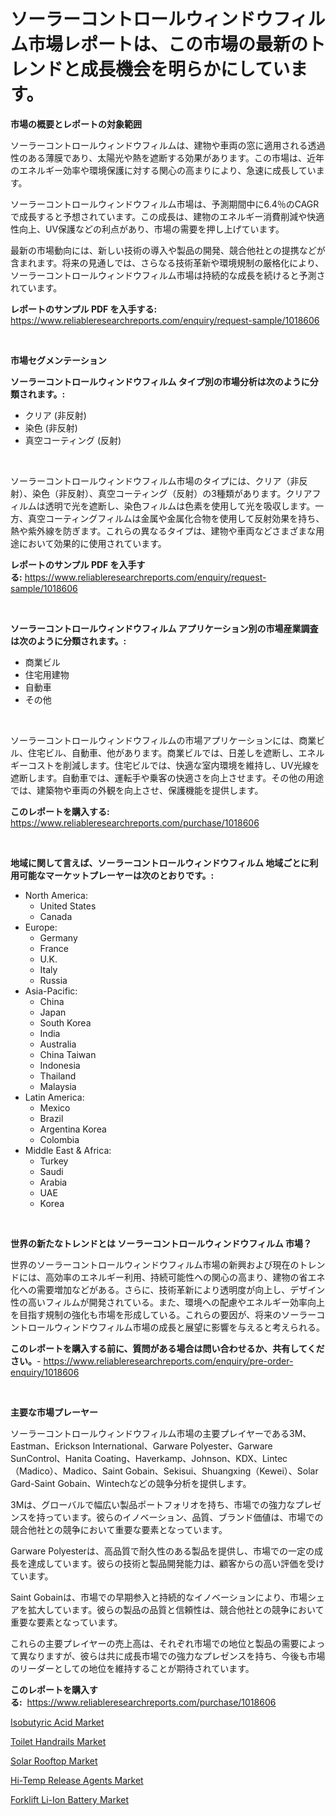 <p><h1>ソーラーコントロールウィンドウフィルム市場レポートは、この市場の最新のトレンドと成長機会を明らかにしています。</h1></p><p><strong>市場の概要とレポートの対象範囲</strong></p>
<p><p>ソーラーコントロールウィンドウフィルムは、建物や車両の窓に適用される透過性のある薄膜であり、太陽光や熱を遮断する効果があります。この市場は、近年のエネルギー効率や環境保護に対する関心の高まりにより、急速に成長しています。</p><p>ソーラーコントロールウィンドウフィルム市場は、予測期間中に6.4％のCAGRで成長すると予想されています。この成長は、建物のエネルギー消費削減や快適性向上、UV保護などの利点があり、市場の需要を押し上げています。</p><p>最新の市場動向には、新しい技術の導入や製品の開発、競合他社との提携などが含まれます。将来の見通しでは、さらなる技術革新や環境規制の厳格化により、ソーラーコントロールウィンドウフィルム市場は持続的な成長を続けると予測されています。</p></p>
<p><strong>レポートのサンプル PDF を入手する:</strong> <a href="https://www.reliableresearchreports.com/enquiry/request-sample/1018606">https://www.reliableresearchreports.com/enquiry/request-sample/1018606</a></p>
<p>&nbsp;</p>
<p><strong>市場セグメンテーション</strong></p>
<p><strong>ソーラーコントロールウィンドウフィルム タイプ別の市場分析は次のように分類されます。:</strong></p>
<p><ul><li>クリア (非反射)</li><li>染色 (非反射)</li><li>真空コーティング (反射)</li></ul></p>
<p>&nbsp;</p>
<p><p>ソーラーコントロールウィンドウフィルム市場のタイプには、クリア（非反射）、染色（非反射）、真空コーティング（反射）の3種類があります。クリアフィルムは透明で光を遮断し、染色フィルムは色素を使用して光を吸収します。一方、真空コーティングフィルムは金属や金属化合物を使用して反射効果を持ち、熱や紫外線を防ぎます。これらの異なるタイプは、建物や車両などさまざまな用途において効果的に使用されています。</p></p>
<p><strong>レポートのサンプル PDF を入手する:</strong>&nbsp;<a href="https://www.reliableresearchreports.com/enquiry/request-sample/1018606">https://www.reliableresearchreports.com/enquiry/request-sample/1018606</a></p>
<p>&nbsp;</p>
<p><strong> ソーラーコントロールウィンドウフィルム アプリケーション別の市場産業調査は次のように分類されます。:</strong></p>
<p><ul><li>商業ビル</li><li>住宅用建物</li><li>自動車</li><li>その他</li></ul></p>
<p>&nbsp;</p>
<p><p>ソーラーコントロールウィンドウフィルムの市場アプリケーションには、商業ビル、住宅ビル、自動車、他があります。商業ビルでは、日差しを遮断し、エネルギーコストを削減します。住宅ビルでは、快適な室内環境を維持し、UV光線を遮断します。自動車では、運転手や乗客の快適さを向上させます。その他の用途では、建築物や車両の外観を向上させ、保護機能を提供します。</p></p>
<p><strong>このレポートを購入する:</strong>&nbsp; <a href="https://www.reliableresearchreports.com/purchase/1018606">https://www.reliableresearchreports.com/purchase/1018606</a></p>
<p>&nbsp;</p>
<p><strong>地域に関して言えば、ソーラーコントロールウィンドウフィルム 地域ごとに利用可能なマーケットプレーヤーは次のとおりです。:</strong></p>
<p><ul>
    <li>
        North America:
        <ul>
            <li>United States</li>
            <li>Canada</li>
        </ul>
    </li>
    <li>
        Europe:
        <ul>
            <li>Germany</li>
            <li>France</li>
            <li>U.K.</li>
            <li>Italy</li>
            <li>Russia</li>
        </ul>
    </li>
    <li>
        Asia-Pacific:
        <ul>
            <li>China</li>
            <li>Japan</li>
            <li>South Korea</li>
            <li>India</li>
            <li>Australia</li>
            <li>China Taiwan</li>
            <li>Indonesia</li>
            <li>Thailand</li>
            <li>Malaysia</li>
        </ul>
    </li>
    <li>
        Latin America:
        <ul>
            <li>Mexico</li>
            <li>Brazil</li>
            <li>Argentina Korea</li>
            <li>Colombia</li>
        </ul>
    </li>
    <li>
        Middle East & Africa:
        <ul>
            <li>Turkey</li>
            <li>Saudi</li>
            <li>Arabia</li>
            <li>UAE</li>
            <li>Korea</li>
        </ul>
    </li>
    </ul></p>
<p>&nbsp;</p>
<p><strong>世界の新たなトレンドとは ソーラーコントロールウィンドウフィルム 市場？</strong></p>
<p><p>世界のソーラーコントロールウィンドウフィルム市場の新興および現在のトレンドには、高効率のエネルギー利用、持続可能性への関心の高まり、建物の省エネ化への需要増加などがある。さらに、技術革新により透明度が向上し、デザイン性の高いフィルムが開発されている。また、環境への配慮やエネルギー効率向上を目指す規制の強化も市場を形成している。これらの要因が、将来のソーラーコントロールウィンドウフィルム市場の成長と展望に影響を与えると考えられる。</p></p>
<p><strong>このレポートを購入する前に、質問がある場合は問い合わせるか、共有してください。</strong>- <a href="https://www.reliableresearchreports.com/enquiry/pre-order-enquiry/1018606">https://www.reliableresearchreports.com/enquiry/pre-order-enquiry/1018606</a></p>
<p>&nbsp;</p>
<p><strong>主要な市場プレーヤー</strong></p>
<p><p>ソーラーコントロールウィンドウフィルム市場の主要プレイヤーである3M、Eastman、Erickson International、Garware Polyester、Garware SunControl、Hanita Coating、Haverkamp、Johnson、KDX、Lintec（Madico）、Madico、Saint Gobain、Sekisui、Shuangxing（Kewei）、Solar Gard-Saint Gobain、Wintechなどの競争分析を提供します。</p><p>3Mは、グローバルで幅広い製品ポートフォリオを持ち、市場での強力なプレゼンスを持っています。彼らのイノベーション、品質、ブランド価値は、市場での競合他社との競争において重要な要素となっています。</p><p>Garware Polyesterは、高品質で耐久性のある製品を提供し、市場での一定の成長を達成しています。彼らの技術と製品開発能力は、顧客からの高い評価を受けています。</p><p>Saint Gobainは、市場での早期参入と持続的なイノベーションにより、市場シェアを拡大しています。彼らの製品の品質と信頼性は、競合他社との競争において重要な要素となっています。</p><p>これらの主要プレイヤーの売上高は、それぞれ市場での地位と製品の需要によって異なりますが、彼らは共に成長市場での強力なプレゼンスを持ち、今後も市場のリーダーとしての地位を維持することが期待されています。</p></p>
<p><strong>このレポートを購入する:</strong>&nbsp;&nbsp;<a href="https://www.reliableresearchreports.com/purchase/1018606">https://www.reliableresearchreports.com/purchase/1018606</a></p>
<p><p><a href="https://github.com/gdfhhhj/Market-Research-Report-List-3/blob/main/isobutyric-acid-market.md">Isobutyric Acid Market</a></p><p><a href="https://issuu.com/reportprime-2/docs/toilet-handrails-market-size-2030.pptx">Toilet Handrails Market</a></p><p><a href="https://github.com/julyju69/Market-Research-Report-List-2/blob/main/solar-rooftop-market.md">Solar Rooftop Market</a></p><p><a href="https://frill-swim-3cd.notion.site/Hi-Temp-Release-Agents-Market-Size-Share-Trends-Analysis-Report-By-Material-By-Type-By-End-user-467d60c2e95742e88e268ecd86d3971c">Hi-Temp Release Agents Market</a></p><p><a href="https://view.publitas.com/reportprime-1/forklift-li-ion-battery-market-insights-market-players-and-forecast-till-2031/">Forklift Li-Ion Battery Market</a></p></p>